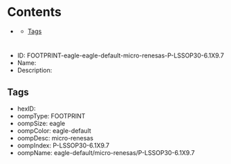 



Contents
========

* [](#)
	* [Tags](#tags)

# 

- ID: FOOTPRINT-eagle-eagle-default-micro-renesas-P-LSSOP30-6.1X9.7
- Name: 
- Description: 

## Tags

- hexID: 
- oompType: FOOTPRINT
- oompSize: eagle
- oompColor: eagle-default
- oompDesc: micro-renesas
- oompIndex: P-LSSOP30-6.1X9.7
- oompName: eagle-default/micro-renesas/P-LSSOP30-6.1X9.7
